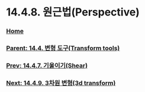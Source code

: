 # 14.4.8. 원근법(Perspective)

### [Home](./00-home.md)
### [Parent: 14.4. 변형 도구(Transform tools)](./14-04-00-transform-tools.md)
### [Prev: 14.4.7. 기울이기(Shear)](./14-04-07-shear.md)
### [Next: 14.4.9. 3차원 변형(3d transform)](./14-04-09-3d-transform.md)

